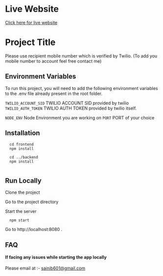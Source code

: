 # Live Website

[Click here for live website](https://rich-pear-adder-garb.cyclic.app/)



# Project Title

Please use recipient mobile number which is verified by Twilio. (To add you mobile number to account feel free contact me)


## Environment Variables

To run this project, you will need to add the following environment variables to the .env file already present in the root folder.



`TWILIO_ACCOUNT_SID`  TWILIO ACCOUNT SID provided by twilio
`TWILIO_AUTH_TOKEN` TWILIO AUTH TOKEN provided by twilio itself.

`NODE_ENV` Node Environment you are working on
`PORT` PORT of your choice




## Installation


```
  cd frontend
  npm install

  cd ../backend
  npm install
  
```
    
## Run Locally

Clone the project

Go to the project directory


Start the server

```cli
  npm start
```


Go to  http://localhost:8080 .
## FAQ

#### If facing any issues while starting the app locally

Please email at :-  sainib601@gmail.com
